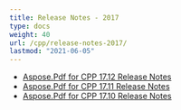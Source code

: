 ```yaml
---
title: Release Notes - 2017
type: docs
weight: 40
url: /cpp/release-notes-2017/
lastmod: "2021-06-05"
---
```


- [Aspose.Pdf for CPP 17.12 Release Notes](/pdf/cpp/aspose-pdf-for-cpp-17-12-release-notes/)
- [Aspose.Pdf for CPP 17.11 Release Notes](/pdf/cpp/aspose-pdf-for-cpp-17-11-release-notes/)
- [Aspose.Pdf for CPP 17.10 Release Notes](/pdf/cpp/aspose-pdf-for-cpp-17-10-release-notes/)
